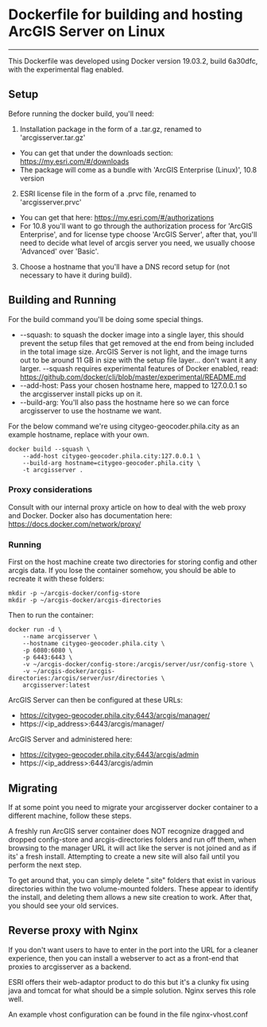 # Dockerfile for building and hosting ArcGIS Server on Linux
----

This Dockerfile was developed using Docker version 19.03.2, build 6a30dfc, with the experimental flag enabled.

## Setup

Before running the docker build, you'll need:

1. Installation package in the form of a .tar.gz, renamed to 'arcgisserver.tar.gz'
  * You can get that under the downloads section: https://my.esri.com/#/downloads
  * The package will come as a bundle with 'ArcGIS Enterprise (Linux)', 10.8 version

2. ESRI license file in the form of a .prvc file, renamed to 'arcgisserver.prvc'
  * You can get that here: https://my.esri.com/#/authorizations
  * For 10.8 you'll want to go through the authorization process for 'ArcGIS Enterprise', and for license type choose 'ArcGIS Server', after that, you'll need to decide what level of arcgis server you need, we usually choose 'Advanced' over 'Basic'.

3. Choose a hostname that you'll have a DNS record setup for (not necessary to have it during build).

## Building and Running

For the build command you'll be doing some special things.
 * --squash: to squash the docker image into a single layer, this should prevent the setup files that get removed at the end from being included in the total image size. ArcGIS Server is not light, and the image turns out to be around 11 GB in size with the setup file layer... don't want it any larger.
    --squash requires experimental features of Docker enabled, read: https://github.com/docker/cli/blob/master/experimental/README.md
 * --add-host: Pass your chosen hostname here, mapped to 127.0.0.1 so the arcgisserver install picks up on it.
 * --build-arg: You'll also pass the hostname here so we can force arcgisserver to use the hostname we want.

For the below command we're using citygeo-geocoder.phila.city as an example hostname, replace with your own.

```
docker build --squash \
    --add-host citygeo-geocoder.phila.city:127.0.0.1 \
    --build-arg hostname=citygeo-geocoder.phila.city \
    -t arcgisserver .
```

### Proxy considerations
Consult with our internal proxy article on how to deal with the web proxy and Docker. Docker also has documentation here:
https://docs.docker.com/network/proxy/

### Running
First on the host machine create two directories for storing config and other arcgis data. If you lose the container somehow, you should be able to recreate it with these folders:
```
mkdir -p ~/arcgis-docker/config-store
mkdir -p ~/arcgis-docker/arcgis-directories
```

Then to run the container:
```
docker run -d \
    --name arcgisserver \
    --hostname citygeo-geocoder.phila.city \
    -p 6080:6080 \
    -p 6443:6443 \
    -v ~/arcgis-docker/config-store:/arcgis/server/usr/config-store \
	-v ~/arcgis-docker/arcgis-directories:/arcgis/server/usr/directories \
    arcgisserver:latest
```

ArcGIS Server can then be configured at these URLs:
 * https://citygeo-geocoder.phila.city:6443/arcgis/manager/
 * https://<ip_address>:6443/arcgis/manager/

ArcGIS Server and administered here:
 * https://citygeo-geocoder.phila.city:6443/arcgis/admin
 * https://<ip_address>:6443/arcgis/admin

## Migrating

If at some point you need to migrate your arcgisserver docker container to a different machine, follow these steps.

A freshly run ArcGIS server container does NOT recognize dragged and dropped config-store and arcgis-directories folders and run off them, when browsing to the manager URL it will act like the server is not joined and as if its' a fresh install. Attempting to create a new site will also fail until you perform the next step.

To get around that, you can simply delete ".site" folders that exist in various directories within the two volume-mounted folders. These appear to identify the install, and deleting them allows a new site creation to work. After that, you should see your old services. 

## Reverse proxy with Nginx
If you don't want users to have to enter in the port into the URL for a cleaner experience, then you can install a webserver to act as a front-end that proxies to arcgisserver as a backend.

ESRI offers their web-adaptor product to do this but it's a clunky fix using java and tomcat for what should be a simple solution. Nginx serves this role well.

An example vhost configuration can be found in the file nginx-vhost.conf

